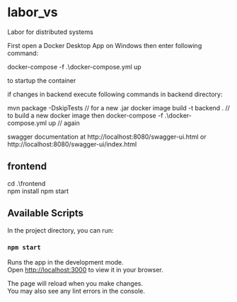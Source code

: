 # labor_vs
Labor for distributed systems

First open a Docker Desktop App on Windows 
then enter following command:

docker-compose -f .\docker-compose.yml up 

to startup the container

if changes in backend execute following commands in backend directory:

mvn package -DskipTests                         // for a new .jar
docker image build -t backend .                 // to build a new docker image then
docker-compose -f .\docker-compose.yml up       // again

swagger documentation at http://localhost:8080/swagger-ui.html or
http://localhost:8080/swagger-ui/index.html

## frontend

cd .\frontend\
npm install
npm start

## Available Scripts

In the project directory, you can run:

### `npm start`

Runs the app in the development mode.\
Open [http://localhost:3000](http://localhost:3000) to view it in your browser.

The page will reload when you make changes.\
You may also see any lint errors in the console.
